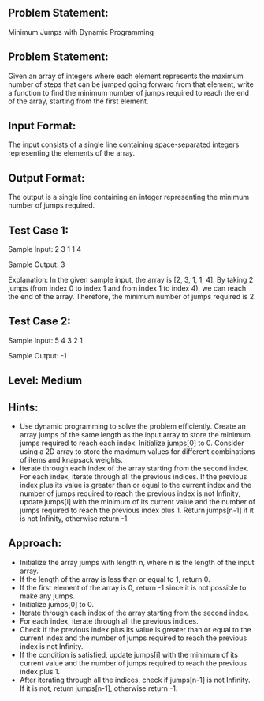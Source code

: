 ## Problem Statement:
Minimum Jumps with Dynamic Programming

## Problem Statement:
Given an array of integers where each element represents the maximum number of steps that can be jumped going forward from that element, write a function to find the minimum number of jumps required to reach the end of the array, starting from the first element.

## Input Format:
The input consists of a single line containing space-separated integers representing the elements of the array.


## Output Format:
The output is a single line containing an integer representing the minimum number of jumps required.


## Test Case 1:
Sample Input:
2 3 1 1 4

Sample Output:
3

Explanation:
In the given sample input, the array is [2, 3, 1, 1, 4].
By taking 2 jumps (from index 0 to index 1 and from index 1 to index 4), we can reach the end of the array.
Therefore, the minimum number of jumps required is 2.

## Test Case 2:
Sample Input:
5 4 3 2 1

Sample Output:
-1


## Level: Medium

## Hints:
- Use dynamic programming to solve the problem efficiently.
Create an array jumps of the same length as the input array to store the minimum jumps required to reach each index.
Initialize jumps[0] to 0.
Consider using a 2D array to store the maximum values for different combinations of items and knapsack weights.
- Iterate through each index of the array starting from the second index.
For each index, iterate through all the previous indices.
If the previous index plus its value is greater than or equal to the current index and the number of jumps required to reach the previous index is not Infinity, update jumps[i] with the minimum of its current value and the number of jumps required to reach the previous index plus 1.
Return jumps[n-1] if it is not Infinity, otherwise return -1.

## Approach:
- Initialize the array jumps with length n, where n is the length of the input array.
- If the length of the array is less than or equal to 1, return 0.
- If the first element of the array is 0, return -1 since it is not possible to make any jumps.
- Initialize jumps[0] to 0.
- Iterate through each index of the array starting from the second index.
- For each index, iterate through all the previous indices.
- Check if the previous index plus its value is greater than or equal to the current index and the number of jumps required to reach the previous index is not Infinity.
- If the condition is satisfied, update jumps[i] with the minimum of its current value and the number of jumps required to reach the previous index plus 1.
- After iterating through all the indices, check if jumps[n-1] is not Infinity. If it is not, return jumps[n-1], otherwise return -1.
